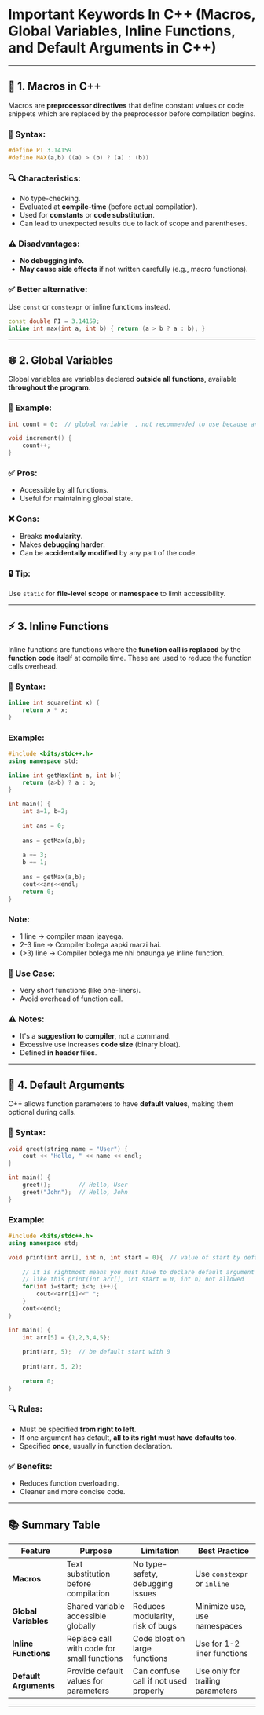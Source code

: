 # Important Keywords In C++ (Macros, Global Variables, Inline Functions, and Default Arguments in C++)
---

## 🧠 1. Macros in C++

Macros are **preprocessor directives** that define constant values or code snippets which are replaced by the preprocessor before compilation begins.

### 🔹 Syntax:
```cpp
#define PI 3.14159
#define MAX(a,b) ((a) > (b) ? (a) : (b))
```

### 🔍 Characteristics:
- No type-checking.
- Evaluated at **compile-time** (before actual compilation).
- Used for **constants** or **code substitution**.
- Can lead to unexpected results due to lack of scope and parentheses.

### ⚠️ Disadvantages:
- **No debugging info.**
- **May cause side effects** if not written carefully (e.g., macro functions).

### ✅ Better alternative:
Use `const` or `constexpr` or inline functions instead.

```cpp
const double PI = 3.14159;
inline int max(int a, int b) { return (a > b ? a : b); }
```

---

## 🌐 2. Global Variables

Global variables are variables declared **outside all functions**, available **throughout the program**.

### 🔹 Example:
```cpp
int count = 0;  // global variable  , not recommended to use because anyone can changed it use instead reference variable to share variable between functions

void increment() {
    count++;
}
```

### ✅ Pros:
- Accessible by all functions.
- Useful for maintaining global state.

### ❌ Cons:
- Breaks **modularity**.
- Makes **debugging harder**.
- Can be **accidentally modified** by any part of the code.

### 🔒 Tip:
Use `static` for **file-level scope** or **namespace** to limit accessibility.

---

## ⚡ 3. Inline Functions

Inline functions are functions where the **function call is replaced** by the **function code** itself at compile time.
These are used to reduce the function calls overhead.

### 🔹 Syntax:
```cpp
inline int square(int x) {
    return x * x;
}
```

### Example:

```cpp
#include <bits/stdc++.h>
using namespace std;

inline int getMax(int a, int b){
    return (a>b) ? a : b;
}

int main() {
	int a=1, b=2;
	
	int ans = 0;
	
	ans = getMax(a,b);
	
	a += 3;
	b += 1;
    
    ans = getMax(a,b);
    cout<<ans<<endl;
    return 0;
}
```

### Note:

- 1 line -> compiler maan jaayega.
- 2-3 line -> Compiler bolega aapki marzi hai.
- (>3) line -> Compiler bolega me nhi bnaunga ye inline function.

### 📌 Use Case:
- Very short functions (like one-liners).
- Avoid overhead of function call.

### ⚠️ Notes:
- It's a **suggestion to compiler**, not a command.
- Excessive use increases **code size** (binary bloat).
- Defined **in header files**.

---

## 🧩 4. Default Arguments

C++ allows function parameters to have **default values**, making them optional during calls.

### 🔹 Syntax:
```cpp
void greet(string name = "User") {
    cout << "Hello, " << name << endl;
}

int main() {
    greet();        // Hello, User
    greet("John");  // Hello, John
}
```

### Example:

```cpp
#include <bits/stdc++.h>
using namespace std;

void print(int arr[], int n, int start = 0){  // value of start by default is 0
    
    // it is rightmost means you must have to declare default argument first at rightmost
    // like this print(int arr[], int start = 0, int n) not allowed
    for(int i=start; i<n; i++){
        cout<<arr[i]<<" ";
    }
    cout<<endl;
}

int main() {
	int arr[5] = {1,2,3,4,5};
	
	print(arr, 5);  // be default start with 0
	
	print(arr, 5, 2);
	
	return 0;
}
```

### 🔍 Rules:
- Must be specified **from right to left**.
- If one argument has default, **all to its right must have defaults too**.
- Specified **once**, usually in function declaration.

### ✅ Benefits:
- Reduces function overloading.
- Cleaner and more concise code.

---

## 📚 Summary Table

| Feature            | Purpose                                      | Limitation                          | Best Practice                      |
|--------------------|----------------------------------------------|-------------------------------------|------------------------------------|
| **Macros**         | Text substitution before compilation         | No type-safety, debugging issues    | Use `constexpr` or `inline`        |
| **Global Variables** | Shared variable accessible globally         | Reduces modularity, risk of bugs    | Minimize use, use namespaces       |
| **Inline Functions** | Replace call with code for small functions  | Code bloat on large functions       | Use for 1-2 liner functions         |
| **Default Arguments** | Provide default values for parameters      | Can confuse call if not used properly | Use only for trailing parameters |

---
